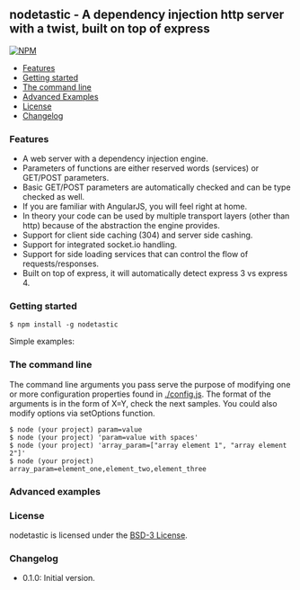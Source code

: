 ## nodetastic - A dependency injection http server with a twist, built on top of express

[![NPM](https://nodei.co/npm/nodetastic.png?mini=true)](https://nodei.co/npm/nodetastic/)

* [Features](#features)
* [Getting started](#getting-started)
* [The command line](#the-command-line)
* [Advanced Examples](#advanced-examples)
* [License](#license)
* [Changelog](#changelog)

### Features

* A web server with a dependency injection engine.
* Parameters of functions are either reserved words (services) or GET/POST parameters.
* Basic GET/POST parameters are automatically checked and can be type checked as well.
* If you are familiar with AngularJS, you will feel right at home.
* In theory your code can be used by multiple transport layers (other than http) because of the abstraction the engine provides.
* Support for client side caching (304) and server side cashing.
* Support for integrated socket.io handling.
* Support for side loading services that can control the flow of requests/responses.
* Built on top of express, it will automatically detect express 3 vs express 4.

### Getting started

    $ npm install -g nodetastic

Simple examples:

### The command line

The command line arguments you pass serve the purpose of modifying one or more configuration properties found in [./config.js](http://bitbucket.org/ralphv/nodetastic/src/master/config.js).
The format of the arguments is in the form of X=Y, check the next samples.
You could also modify options via setOptions function.

    $ node (your project) param=value
    $ node (your project) 'param=value with spaces'
    $ node (your project) 'array_param=["array element 1", "array element 2"]'
    $ node (your project) array_param=element_one,element_two,element_three

### Advanced examples

### License

nodetastic is licensed under the [BSD-3 License](http://bitbucket.com/ralphv/nodetastic/raw/master/LICENSE).

### Changelog

* 0.1.0: Initial version.